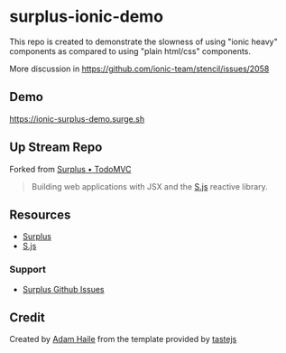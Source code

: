 # surplus-ionic-demo

This repo is created to demonstrate the slowness of using "ionic heavy" components as compared to using "plain html/css" components.

More discussion in https://github.com/ionic-team/stencil/issues/2058

## Demo
https://ionic-surplus-demo.surge.sh

## Up Stream Repo
Forked from [Surplus • TodoMVC](https://github.com/adamhaile/surplus-todomvc
)

> Building web applications with JSX and the [S.js](https://github.com/adamhaile/S) reactive library.

## Resources

- [Surplus](https://github.com/adamhaile/surplus)
- [S.js](https://github.com/adamhaile/S)

### Support

- [Surplus Github Issues](http://github.com/adamhaile/surplus)

## Credit

Created by [Adam Haile](https://github.com/adamhaile) from the template provided by [tastejs](https://github.com/tastejs/todomvc)
